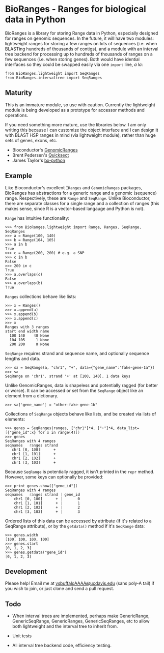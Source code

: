 # BioRanges - Ranges for biological data in Python

BioRanges is a library for storing Range data in Python, especially
designed for ranges on genomic sequences. In the future, it will have
two modules: lightweight ranges for storing a few ranges on lots of
sequences (i.e. when BLASTing hundreds of thousands of contigs), and a
module with an interval tree backend for processing up to hundreds of
thousands of ranges on a few sequences (i.e. when storing genes). Both
would have idential interfaces so they could be swapped easily via one
`import` line, *a la*:

    from BioRanges.lightweight import SeqRanges
    from BioRanges.intervaltree import SeqRanges

## Maturity

This is an immature module, so use with caution. Currently the
lightweight module is being developed as a prototype for accessor
methods and operations. 

If you need something more mature, use the libraries below. I am only
writing this because I can customize the object interface and I can
design it with BLAST HSP ranges in mind (via lightweight module),
rather than huge sets of genes, exons, etc.

 - Bioconductor's [GenomicRanges](http://bioconductor.org/packages/release/bioc/html/GenomicRanges.html)
 - Brent Pedersen's [Quicksect](https://github.com/brentp/quicksect)
 - James Taylor's [bx-python](https://bitbucket.org/james_taylor/bx-python/wiki/Home)

## Example

Like Bioconductor's excellent `IRanges` and `GenomicRanges` packages,
BioRanges has abstractions for a generic range and a genomic
(sequence) range. Respectively, these are `Range` and
`SeqRange`. Unlike Bioconductor, there are separate classes for a
single range and a collection of ranges (this makes sense, since R is
a vector-based langauge and Python is not).

`Range` has intuitive functionality:

    >>> from BioRanges.lightweight import Range, Ranges, SeqRange, SeqRanges
    >>> a = Range(100, 140)
    >>> b = Range(104, 105)
    >>> a in b
    True
    >>> c = Range(200, 200) # e.g. a SNP
    >>> c in b
    False
    >>> 200 in c
    True
    >>> a.overlaps(c)
    False
    >>> a.overlaps(b)
    True

`Ranges` collections behave like lists:

    >>> x = Ranges()
    >>> x.append(a)
    >>> x.append(b)
    >>> x.append(c)
    >>> x
    Ranges with 3 ranges
    start end width name
      100 140    40 None
      104 105     1 None
      200 200     0 None

`SeqRange` requires strand and sequence name, and optionally sequence
lengths and data.

    >>> sa = SeqRange(a, "chr1", "+", data={"gene_name":"fake-gene-1a"})
    >>> sa
    SeqRange on 'chr1', strand '+' at [100, 140], 1 data keys

Unlike GenomicRanges, data is shapeless and potentially ragged (for
better or worse). It can be accessed or set from the `SeqRange` object
like an element from a dictionary.

    >>> sa['gene_name'] = "other-fake-gene-1b"

Collections of `SeqRange` objects behave like lists, and be created
via lists of elements:

    >>> genes = SeqRanges(ranges, ["chr1"]*4, ["+"]*4, data_list=[{"gene_id":x} for x in range(4)])
    >>> genes
    SeqRanges with 4 ranges
    seqnames   ranges strand
       chr1 [0, 100]      +
       chr1 [1, 101]      +
       chr1 [2, 102]      +
       chr1 [3, 103]      +

Because `SeqRange` is potentially ragged, it isn't printed in the
`repr` method. However, some keys can optionally be provided:

    >>> print genes.show(["gene_id"])
    SeqRanges with 4 ranges
    seqnames   ranges strand | gene_id
        chr1 [0, 100]      + |       0
        chr1 [1, 101]      + |       1
        chr1 [2, 102]      + |       2
        chr1 [3, 103]      + |       3

Ordered lists of this data can be accessed by attribute (if it's
related to a SeqRange attribute), or by the `getdata()` method if it's
`SeqRange` data:

    >>> genes.width
    [100, 100, 100, 100]
    >>> genes.start
    [0, 1, 2, 3]
    >>> genes.getdata("gene_id")
    [0, 1, 2, 3]

## Development

Please help! Email me at vsbuffaloAAAA@ucdavis.edu (sans poly-A tail)
if you wish to join, or just clone and send a pull request.

## Todo

 - When interval trees are implemented, perhaps make GenericRange,
   GenericSeqRange, GenericRanges, GenericSeqRanges, etc to allow both
   lightweight and the interval tree to inherit from.

 - Unit tests 

 - All interval tree backend code, efficiency testing.
